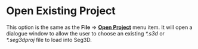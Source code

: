 # Open Existing Project

This option is the same as the **File** ⇒ **[Open Project](../BasicProgramFunctions/File.md#open-project)** menu item. It will open a dialogue window to allow the user to choose an existing *\*.s3d* or *\*.seg3dproj* file to load into Seg3D.
